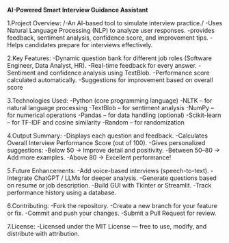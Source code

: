 **AI-Powered Smart Interview Guidance Assistant**

1️.Project Overview:
/-An AI-based tool to simulate interview practice./
-Uses Natural Language Processing (NLP) to analyze user responses.
-provides feedback, sentiment analysis, confidence score, and improvement tips.
-Helps candidates prepare for interviews effectively.

2.Key Features:
-Dynamic question bank for different job roles (Software Engineer, Data Analyst, HR).
-Real-time feedback for every answer.
-Sentiment and confidence analysis using TextBlob.
-Performance score calculated automatically.
-Suggestions for improvement based on overall score

3.Technologies Used:
-Python (core programming language)
-NLTK – for natural language processing
-TextBlob – for sentiment analysis
-NumPy – for numerical operations
-Pandas – for data handling (optional)
-Scikit-learn – for TF-IDF and cosine similarity
-Random – for randomization

4.Output Summary:
-Displays each question and feedback.
-Calculates Overall Interview Performance Score (out of 100).
-Gives personalized suggestions:
-Below 50 → Improve detail and positivity.
-Between 50–80 → Add more examples.
-Above 80 → Excellent performance!

5.Future Enhancements:
-Add voice-based interviews (speech-to-text).
-Integrate ChatGPT / LLMs for deeper analysis.
-Generate questions based on resume or job description.
-Build GUI with Tkinter or Streamlit.
-Track performance history using a database.

6.Contributing:
-Fork the repository.
-Create a new branch for your feature or fix.
-Commit and push your changes.
-Submit a Pull Request for review.

7.License:
-Licensed under the MIT License — free to use, modify, and distribute with attribution.
